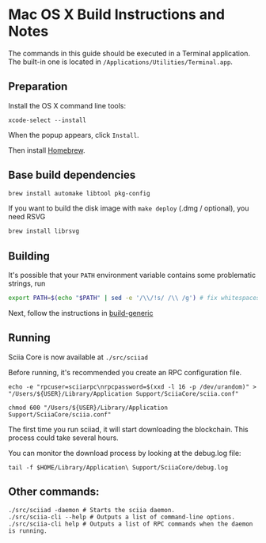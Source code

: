 Mac OS X Build Instructions and Notes
====================================
The commands in this guide should be executed in a Terminal application.
The built-in one is located in `/Applications/Utilities/Terminal.app`.

Preparation
-----------
Install the OS X command line tools:

`xcode-select --install`

When the popup appears, click `Install`.

Then install [Homebrew](https://brew.sh).

Base build dependencies
-----------------------

```bash
brew install automake libtool pkg-config
```

If you want to build the disk image with `make deploy` (.dmg / optional), you need RSVG
```bash
brew install librsvg
```

Building
--------

It's possible that your `PATH` environment variable contains some problematic strings, run
```bash
export PATH=$(echo "$PATH" | sed -e '/\\/!s/ /\\ /g') # fix whitespaces
```

Next, follow the instructions in [build-generic](build-generic.md)

Running
-------

Sciia Core is now available at `./src/sciiad`

Before running, it's recommended you create an RPC configuration file.

    echo -e "rpcuser=sciiarpc\nrpcpassword=$(xxd -l 16 -p /dev/urandom)" > "/Users/${USER}/Library/Application Support/SciiaCore/sciia.conf"

    chmod 600 "/Users/${USER}/Library/Application Support/SciiaCore/sciia.conf"

The first time you run sciiad, it will start downloading the blockchain. This process could take several hours.

You can monitor the download process by looking at the debug.log file:

    tail -f $HOME/Library/Application\ Support/SciiaCore/debug.log

Other commands:
-------

    ./src/sciiad -daemon # Starts the sciia daemon.
    ./src/sciia-cli --help # Outputs a list of command-line options.
    ./src/sciia-cli help # Outputs a list of RPC commands when the daemon is running.
